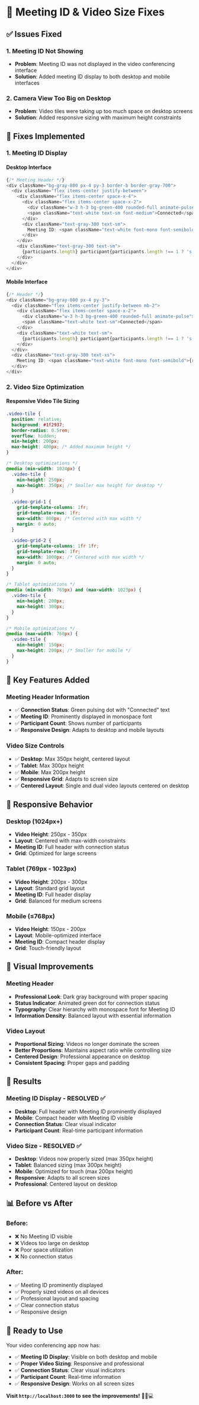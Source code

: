 # 🎯 Meeting ID & Video Size Fixes

## ✅ **Issues Fixed**

### **1. Meeting ID Not Showing**
- **Problem**: Meeting ID was not displayed in the video conferencing interface
- **Solution**: Added meeting ID display to both desktop and mobile interfaces

### **2. Camera View Too Big on Desktop**
- **Problem**: Video tiles were taking up too much space on desktop screens
- **Solution**: Added responsive sizing with maximum height constraints

## 🔧 **Fixes Implemented**

### **1. Meeting ID Display**

#### **Desktop Interface**
```typescript
{/* Meeting Header */}
<div className="bg-gray-800 px-4 py-3 border-b border-gray-700">
  <div className="flex items-center justify-between">
    <div className="flex items-center space-x-4">
      <div className="flex items-center space-x-2">
        <div className="w-3 h-3 bg-green-400 rounded-full animate-pulse"></div>
        <span className="text-white text-sm font-medium">Connected</span>
      </div>
      <div className="text-gray-300 text-sm">
        Meeting ID: <span className="text-white font-mono font-semibold">{roomId}</span>
      </div>
    </div>
    <div className="text-gray-300 text-sm">
      {participants.length} participant{participants.length !== 1 ? 's' : ''}
    </div>
  </div>
</div>
```

#### **Mobile Interface**
```typescript
{/* Header */}
<div className="bg-gray-800 px-4 py-3">
  <div className="flex items-center justify-between mb-2">
    <div className="flex items-center space-x-2">
      <div className="w-3 h-3 bg-green-400 rounded-full animate-pulse"></div>
      <span className="text-white text-sm">Connected</span>
    </div>
    <div className="text-white text-sm">
      {participants.length} participant{participants.length !== 1 ? 's' : ''}
    </div>
  </div>
  <div className="text-gray-300 text-xs">
    Meeting ID: <span className="text-white font-mono font-semibold">{roomId}</span>
  </div>
</div>
```

### **2. Video Size Optimization**

#### **Responsive Video Tile Sizing**
```css
.video-tile {
  position: relative;
  background: #1f2937;
  border-radius: 0.5rem;
  overflow: hidden;
  min-height: 200px;
  max-height: 400px; /* Added maximum height */
}

/* Desktop optimizations */
@media (min-width: 1024px) {
  .video-tile {
    min-height: 250px;
    max-height: 350px; /* Smaller max height for desktop */
  }
  
  .video-grid-1 {
    grid-template-columns: 1fr;
    grid-template-rows: 1fr;
    max-width: 800px; /* Centered with max width */
    margin: 0 auto;
  }
  
  .video-grid-2 {
    grid-template-columns: 1fr 1fr;
    grid-template-rows: 1fr;
    max-width: 1000px; /* Centered with max width */
    margin: 0 auto;
  }
}

/* Tablet optimizations */
@media (min-width: 769px) and (max-width: 1023px) {
  .video-tile {
    min-height: 200px;
    max-height: 300px;
  }
}

/* Mobile optimizations */
@media (max-width: 768px) {
  .video-tile {
    min-height: 150px;
    max-height: 200px; /* Smaller for mobile */
  }
}
```

## 🎯 **Key Features Added**

### **Meeting Header Information**
- ✅ **Connection Status**: Green pulsing dot with "Connected" text
- ✅ **Meeting ID**: Prominently displayed in monospace font
- ✅ **Participant Count**: Shows number of participants
- ✅ **Responsive Design**: Adapts to desktop and mobile layouts

### **Video Size Controls**
- ✅ **Desktop**: Max 350px height, centered layout
- ✅ **Tablet**: Max 300px height
- ✅ **Mobile**: Max 200px height
- ✅ **Responsive Grid**: Adapts to screen size
- ✅ **Centered Layout**: Single and dual video layouts centered on desktop

## 📱 **Responsive Behavior**

### **Desktop (1024px+)**
- **Video Height**: 250px - 350px
- **Layout**: Centered with max-width constraints
- **Meeting ID**: Full header with connection status
- **Grid**: Optimized for large screens

### **Tablet (769px - 1023px)**
- **Video Height**: 200px - 300px
- **Layout**: Standard grid layout
- **Meeting ID**: Full header display
- **Grid**: Balanced for medium screens

### **Mobile (≤768px)**
- **Video Height**: 150px - 200px
- **Layout**: Mobile-optimized interface
- **Meeting ID**: Compact header display
- **Grid**: Touch-friendly layout

## 🎨 **Visual Improvements**

### **Meeting Header**
- **Professional Look**: Dark gray background with proper spacing
- **Status Indicator**: Animated green dot for connection status
- **Typography**: Clear hierarchy with monospace font for Meeting ID
- **Information Density**: Balanced layout with essential information

### **Video Layout**
- **Proportional Sizing**: Videos no longer dominate the screen
- **Better Proportions**: Maintains aspect ratio while controlling size
- **Centered Design**: Professional appearance on desktop
- **Consistent Spacing**: Proper gaps and padding

## 🚀 **Results**

### **Meeting ID Display - RESOLVED ✅**
- **Desktop**: Full header with Meeting ID prominently displayed
- **Mobile**: Compact header with Meeting ID visible
- **Connection Status**: Clear visual indicator
- **Participant Count**: Real-time participant information

### **Video Size - RESOLVED ✅**
- **Desktop**: Videos now properly sized (max 350px height)
- **Tablet**: Balanced sizing (max 300px height)
- **Mobile**: Optimized for touch (max 200px height)
- **Responsive**: Adapts to all screen sizes
- **Professional**: Centered layout on desktop

## 📊 **Before vs After**

### **Before:**
- ❌ No Meeting ID visible
- ❌ Videos too large on desktop
- ❌ Poor space utilization
- ❌ No connection status

### **After:**
- ✅ Meeting ID prominently displayed
- ✅ Properly sized videos on all devices
- ✅ Professional layout and spacing
- ✅ Clear connection status
- ✅ Responsive design

## 🎉 **Ready to Use**

Your video conferencing app now has:
- ✅ **Meeting ID Display**: Visible on both desktop and mobile
- ✅ **Proper Video Sizing**: Responsive and professional
- ✅ **Connection Status**: Clear visual indicators
- ✅ **Participant Count**: Real-time information
- ✅ **Responsive Design**: Works on all screen sizes

**Visit `http://localhost:3000` to see the improvements!** 🎥📱💻
